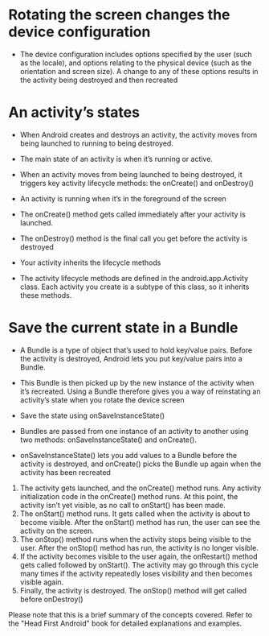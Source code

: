 # Rotating the screen changes the device configuration

- The device configuration includes options specified by the user (such
as the locale), and options relating to the physical device (such as the
orientation and screen size). A change to any of these options results in
the activity being destroyed and then recreated

# An activity’s states

- When Android creates and destroys an activity, the activity moves from
being launched to running to being destroyed.

- The main state of an activity is when it’s running or active.

- When an activity moves from being launched to being destroyed, it triggers
key activity lifecycle methods: the onCreate() and onDestroy()

- An activity is running when it’s in the foreground of the screen

- The onCreate() method gets called immediately after your activity is
launched. 
- The onDestroy() method is the final call you get before the activity is
destroyed




- Your activity inherits the lifecycle methods

- The activity lifecycle methods are defined in the
android.app.Activity class. Each activity you create is a subtype of
this class, so it inherits these methods.

# Save the current state in a Bundle

- A Bundle is a type of object that’s used to hold key/value pairs. Before the
activity is destroyed, Android lets you put key/value pairs into a Bundle.

- This Bundle is then picked up by the new instance of the activity when
it’s recreated. Using a Bundle therefore gives you a way of reinstating an
activity’s state when you rotate the device screen


- Save the state using onSaveInstanceState()
- Bundles are passed from one instance of an activity to another using two
methods: onSaveInstanceState() and onCreate().
- onSaveInstanceState() lets you add values to a Bundle before the
activity is destroyed, and onCreate() picks the Bundle up again when
the activity has been recreated


1. The activity gets launched, and the onCreate() method runs.
Any activity initialization code in the onCreate() method runs.
At this point, the activity isn’t yet visible, as no call to
onStart() has been made.
2. The onStart() method runs. It gets called when the activity is
about to become visible.
After the onStart() method has run, the user can see the
activity on the screen.
3. The onStop() method runs when the activity stops being visible
to the user.
After the onStop() method has run, the activity is no longer
visible.
4. If the activity becomes visible to the user again, the onRestart()
method gets called followed by onStart().
The activity may go through this cycle many times if the activity
repeatedly loses visibility and then becomes visible again.
5. Finally, the activity is destroyed.
The onStop() method will get called before onDestroy()




Please note that this is a brief summary of the concepts covered. Refer to the "Head First Android" book for detailed explanations and examples.

